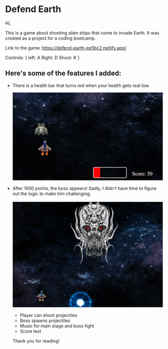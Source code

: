 # Defend Earth

Hi,

This is a game about shooting alien ships that come to invade Earth. It was created as a project for a coding bootcamp.

Link to the game: https://defend-earth-ee5bc2.netlify.app/

Controls: {
left: A
Right: D
Shoot: K
}

## Here's some of the features I added:

- There is a health bar that turns red when your health gets real low.

  ![healthbar image](/screenshots/health.gif)

- After 1000 points, the boss appears! Sadly, I didn't have time to figure out the logic to make him challenging.

  ![boss image](/screenshots/boss.gif)

  - Player can shoot projectiles
  - Boss spawns projectiles
  - Music for main stage and boss fight
  - Score text

  Thank you for reading!

